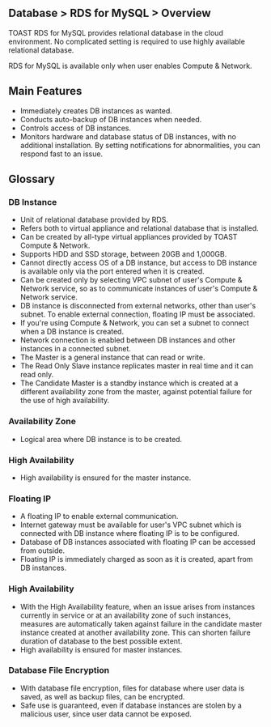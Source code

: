 ## Database > RDS for MySQL > Overview

TOAST RDS for MySQL provides relational database in the cloud environment. 
No complicated setting is required to use highly available relational database. 

RDS for MySQL is available only when user enables Compute & Network. 

## Main Features 

* Immediately creates DB instances as wanted. 
* Conducts auto-backup of DB instances when needed. 
* Controls access of DB instances. 
* Monitors hardware and database status of DB instances, with no additional installation. By setting notifications for abnormalities, you can respond fast to an issue.

## Glossary 

### DB Instance 

* Unit of relational database provided by RDS. 
* Refers both to virtual appliance and relational database that is installed. 
* Can be created by all-type virtual appliances provided by TOAST Compute & Network. 
* Supports HDD and SSD storage, between 20GB and 1,000GB.
* Cannot directly access OS of a DB instance, but access to DB instance is available only via the port entered when it is created.  
* Can be created only by selecting VPC subnet of user's Compute & Network service, so as to communicate instances of user's Compute & Network service.  
* DB instance is disconnected from external networks, other than user's subnet. To enable external connection, floating IP must be associated. 
* If you're using Compute & Network, you can set a subnet to connect when a DB instance is created.   
* Network connection is enabled between DB instances and other instances in a connected subnet. 
* The Master is a general instance that can read or write. 
* The Read Only Slave instance replicates master in real time and it can read only. 
* The Candidate Master is a standby instance which is created at a different availability zone from the master, against potential failure for the use of high availability. 

### Availability Zone

* Logical area where DB instance is to be created. 

### High Availability

* High availability is ensured for the master instance.

### Floating IP 

* A floating IP to enable external communication. 
* Internet gateway must be available for user's VPC subnet which is connected with DB instance where floating IP is to be configured. 
* Database of DB instances associated with floating IP can be accessed from outside.
* Floating IP is immediately charged as soon as it is created, apart from DB instances.

### High Availability 

* With the High Availability feature, when an issue arises from instances currently in service or at an availability zone of such instances, measures are automatically taken against failure in the candidate master instance created at another availability zone. This can shorten failure duration of database to the best possible extent.
* High availability is ensured for master instances.

### Database File Encryption

* With database file encryption, files for database where user data is saved, as well as backup files, can be encrypted. 
* Safe use is guaranteed, even if database instances are stolen by a malicious user, since user data cannot be exposed.
